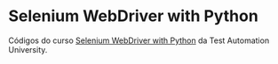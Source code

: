 # Selenium WebDriver with Python

Códigos do curso [Selenium WebDriver with Python](https://testautomationu.applitools.com/selenium-webdriver-python-tutorial/) da Test Automation University.
